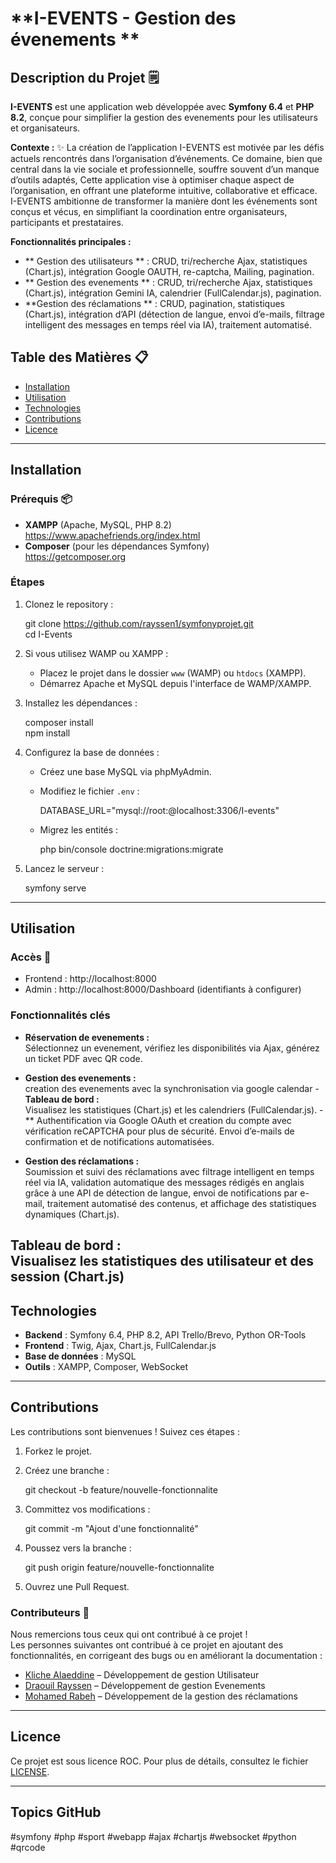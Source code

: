 # **I-EVENTS - Gestion des évenements **

## Description du Projet 🗒️

**I-EVENTS** est une application web développée avec **Symfony 6.4** et **PHP 8.2**, conçue pour simplifier la gestion des evenements  pour les utilisateurs et organisateurs.

**Contexte :**  ✨
La création de l’application I-EVENTS est motivée par les défis actuels rencontrés dans l’organisation d’événements. Ce domaine, bien que central dans la vie sociale et professionnelle, souffre souvent d’un manque d’outils adaptés,
Cette application vise à optimiser chaque aspect de l’organisation, en offrant une plateforme intuitive, collaborative et efficace. I-EVENTS ambitionne de transformer la manière dont les événements sont conçus et vécus, en simplifiant la coordination entre organisateurs, participants et prestataires.

**Fonctionnalités principales :**

- ** Gestion des utilisateurs ** : CRUD, tri/recherche Ajax, statistiques (Chart.js), intégration Google OAUTH, re-captcha, Mailing, pagination. 
- ** Gestion des evenements ** : CRUD, tri/recherche Ajax, statistiques (Chart.js), intégration Gemini IA, calendrier (FullCalendar.js), pagination.
- **Gestion des réclamations ** : CRUD, pagination, statistiques (Chart.js), intégration d’API (détection de langue, envoi d’e-mails, filtrage intelligent des messages en temps réel via IA), traitement automatisé.

## Table des Matières 📋

- [Installation](#installation)  
- [Utilisation](#utilisation)  
- [Technologies](#technologies)  
- [Contributions](#contributions)  
- [Licence](#licence)

---

## Installation

### Prérequis 📦

- **XAMPP** (Apache, MySQL, PHP 8.2)  
  https://www.apachefriends.org/index.html  
- **Composer** (pour les dépendances Symfony)  
  https://getcomposer.org  

### Étapes

1. Clonez le repository :

   git clone https://github.com/rayssen1/symfonyprojet.git  
   cd I-Events

2. Si vous utilisez WAMP ou XAMPP :
   - Placez le projet dans le dossier `www` (WAMP) ou `htdocs` (XAMPP).
   - Démarrez Apache et MySQL depuis l'interface de WAMP/XAMPP.

3. Installez les dépendances :

   composer install  
   npm install

4. Configurez la base de données :
   - Créez une base MySQL via phpMyAdmin.
   - Modifiez le fichier `.env` :

     DATABASE_URL="mysql://root:@localhost:3306/I-events"

   - Migrez les entités :

     php bin/console doctrine:migrations:migrate

5. Lancez le serveur :

   symfony serve

---

## Utilisation

### Accès 🔑

- Frontend : http://localhost:8000  
- Admin : http://localhost:8000/Dashboard (identifiants à configurer)

### Fonctionnalités clés

- **Réservation de evenements :**  
  Sélectionnez un evenement, vérifiez les disponibilités via Ajax, générez un ticket PDF avec QR code.

- **Gestion des evenements :**  
  creation des evenements avec la synchronisation via google calendar - **Tableau de bord :**  
  Visualisez les statistiques (Chart.js) et les calendriers (FullCalendar.js).
-** Authentification via Google OAuth et creation du compte avec vérification reCAPTCHA pour plus de sécurité. Envoi d’e-mails de confirmation et de notifications automatisées.
 - **Gestion des réclamations :**  
Soumission et suivi des réclamations avec filtrage intelligent en temps réel via IA, validation automatique des messages rédigés en anglais grâce à une API de détection de langue, envoi de notifications par e-mail, traitement automatisé des contenus, et affichage des statistiques dynamiques (Chart.js).

  **Tableau de bord :**  
  Visualisez les statistiques des utilisateur et des session (Chart.js)
---

## Technologies

- **Backend** : Symfony 6.4, PHP 8.2, API Trello/Brevo, Python OR-Tools  
- **Frontend** : Twig, Ajax, Chart.js, FullCalendar.js  
- **Base de données** : MySQL  
- **Outils** : XAMPP, Composer, WebSocket

---

## Contributions

Les contributions sont bienvenues ! Suivez ces étapes :

1. Forkez le projet.
2. Créez une branche :

   git checkout -b feature/nouvelle-fonctionnalite

3. Committez vos modifications :

   git commit -m "Ajout d'une fonctionnalité"

4. Poussez vers la branche :

   git push origin feature/nouvelle-fonctionnalite

5. Ouvrez une Pull Request.

### Contributeurs 👥

Nous remercions tous ceux qui ont contribué à ce projet !  
Les personnes suivantes ont contribué à ce projet en ajoutant des fonctionnalités, en corrigeant des bugs ou en améliorant la documentation :

- [Kliche Alaeddine](https://github.com/rayssen1) – Développement de gestion Utilisateur 
- [Draouil Rayssen](https://github.com/rayssen1) – Développement de gestion Evenements
- [Mohamed Rabeh](https://github.com/MohamedRabeh1) – Développement de la gestion des réclamations  


---

## Licence

Ce projet est sous licence ROC. Pour plus de détails, consultez le fichier [LICENSE](./LICENSE).

---

## Topics GitHub

#symfony #php #sport #webapp #ajax #chartjs #websocket #python #qrcode
